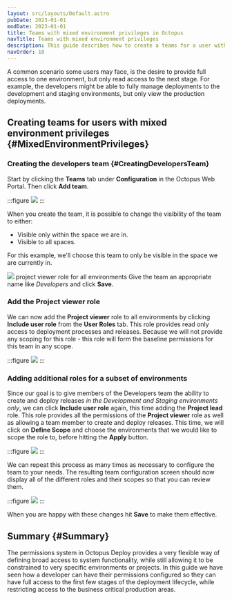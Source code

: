 ```yaml
---
layout: src/layouts/Default.astro
pubDate: 2023-01-01
modDate: 2023-01-01
title: Teams with mixed environment privileges in Octopus
navTitle: Teams with mixed environment privileges
description: This guide describes how to create a teams for a user with mixed environment privileges.
navOrder: 10
---
```


A common scenario some users may face, is the desire to provide full access to one environment, but only read access to the next stage. For example, the developers might be able to fully manage deployments to the development and staging environments, but only view the production deployments.

## Creating teams for users with mixed environment privileges {#MixedEnvironmentPrivileges}

### Creating the developers team {#CreatingDevelopersTeam}

Start by clicking the **Teams** tab under **Configuration** in the Octopus Web Portal.  Then click **Add team**.

:::figure
![](/docs/img/security/users-and-teams/images/add-team.png)
:::

When you create the team, it is possible to change the visibility of the team to either:

 - Visible only within the space we are in.
 - Visible to all spaces.

For this example, we'll choose this team to only be visible in the space we are currently in.

![](/docs/img/security/users-and-teams/images/add-team-detail.png)
project viewer role for all environments
Give the team an appropriate name like *Developers* and click **Save**.

### Add the Project viewer role

We can now add the **Project viewer** role to all environments by clicking **Include user role** from the **User Roles** tab. This role provides read only access to deployment processes and releases. Because we will not provide any scoping for this role - this role will form the baseline permissions
for this team in any scope.

:::figure
![](/docs/img/security/users-and-teams/images/add-unscoped-role.png)
:::

### Adding additional roles for a subset of environments

Since our goal is to give members of the Developers team the ability to create and deploy releases _in the Development and Staging environments only_, we can click **Include user role** again, this time adding the **Project lead** role. This role provides all the permissions of the **Project viewer** role as well as allowing a team member to create and deploy releases. This time, we will click on **Define Scope** and choose the environments that we would like to scope the role to, before hitting the **Apply** button.

:::figure
![](/docs/img/security/users-and-teams/images/define-scope-for-user-role.png)
:::

We can repeat this process as many times as necessary to configure the team to your needs. The resulting team configuration screen should now display all of the different roles and their scopes so that you can review them.

:::figure
![](/docs/img/security/users-and-teams/images/add-team-with-scoped-roles.png)
:::

When you are happy with these changes hit **Save** to make them effective.

## Summary {#Summary}

The permissions system in Octopus Deploy provides a very flexible way of defining broad access to system functionality, while still allowing it to be constrained to very specific environments or projects. In this guide we have seen how a developer can have their permissions configured so they can have full access to the first few stages of the deployment lifecycle, while restricting access to the business critical production areas.
